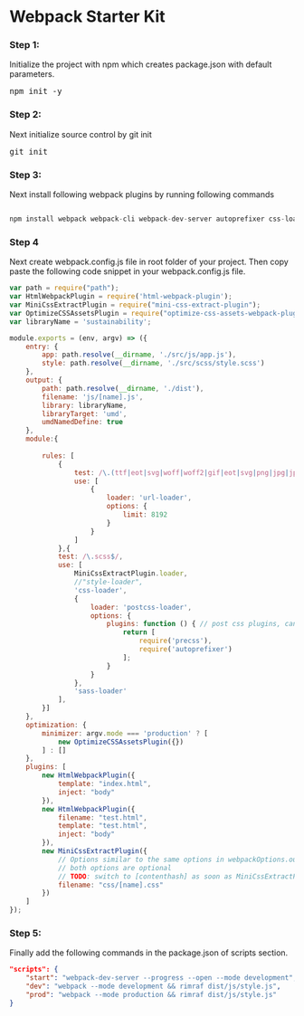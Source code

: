 # Webpack Starter Kit

### Step 1:
Initialize the project with npm which creates package.json with default parameters.
<pre>
npm init -y
</pre>

### Step 2:
Next initialize source control by git init
<pre>
git init
</pre>

### Step 3:
Next install following webpack plugins by running following commands
```javascript

npm install webpack webpack-cli webpack-dev-server autoprefixer css-loader html-webpack-plugin mini-css-extract-plugin optimize-css-assets-webpack-plugin node-sass postcss-loader precss sass-loader style-loader file-loader url-loader --save-dev

```

### Step 4
Next create webpack.config.js file in root folder of your project. Then copy paste the following code snippet in your webpack.config.js file.

```javascript
var path = require("path");
var HtmlWebpackPlugin = require('html-webpack-plugin');
var MiniCssExtractPlugin = require("mini-css-extract-plugin");
var OptimizeCSSAssetsPlugin = require("optimize-css-assets-webpack-plugin");
var libraryName = 'sustainability';

module.exports = (env, argv) => ({
    entry: {
        app: path.resolve(__dirname, './src/js/app.js'),
        style: path.resolve(__dirname, './src/scss/style.scss')
    },
    output: {
        path: path.resolve(__dirname, './dist'),
        filename: 'js/[name].js',
        library: libraryName,
        libraryTarget: 'umd',
        umdNamedDefine: true
    },
    module:{
        
        rules: [
            {
                test: /\.(ttf|eot|svg|woff|woff2|gif|eot|svg|png|jpg|jpeg)$/,
                use: [
                    {
                        loader: 'url-loader',
                        options: {
                            limit: 8192
                        }
                    }
                ]
            },{
            test: /\.scss$/,
            use: [
                MiniCssExtractPlugin.loader,
                //"style-loader", 
                'css-loader',
                {
                    loader: 'postcss-loader',
                    options: {
                        plugins: function () { // post css plugins, can be exported to postcss.config.js
                            return [
                                require('precss'),
                                require('autoprefixer')
                            ];
                        }
                    }
                },
                'sass-loader'
            ],
        }]
    },
    optimization: {
        minimizer: argv.mode === 'production' ? [
            new OptimizeCSSAssetsPlugin({})
        ] : []
    },
    plugins: [
        new HtmlWebpackPlugin({
            template: "index.html",
            inject: "body"
        }),
        new HtmlWebpackPlugin({
            filename: "test.html",
            template: "test.html",
            inject: "body"
        }),
        new MiniCssExtractPlugin({
            // Options similar to the same options in webpackOptions.output
            // both options are optional
            // TODO: switch to [contenthash] as soon as MiniCssExtractPlugin supports it
            filename: "css/[name].css"
        })
    ]
});
```
### Step 5:

Finally add the following commands in the package.json of scripts section.

```json
"scripts": {
    "start": "webpack-dev-server --progress --open --mode development",
    "dev": "webpack --mode development && rimraf dist/js/style.js",
    "prod": "webpack --mode production && rimraf dist/js/style.js"
}
```


